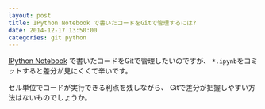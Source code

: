 ```yaml
---
layout: post
title: IPython Notebook で書いたコードをGitで管理するには?
date: 2014-12-17 13:50:00
categories: git python
---
```

<!-- {% raw %} -->
<p><a href="http://ipython.org/index.html">IPython Notebook</a> で書いたコードをGitで管理したいのですが、
<code>*.ipynb</code>をコミットすると差分が見にくくて辛いです。</p>

<p>セル単位でコードが実行できる利点を残しながら、
Gitで差分が把握しやすい方法はないものでしょうか。</p>
<!-- {% endraw %} -->
